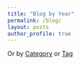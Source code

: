 ```yaml
---
title: "Blog by Year"
permalink: /blog/
layout: posts
author_profile: true
---
```

Or by <a href="/categories/">Category</a> or <a href="/tags/">Tag</a>
